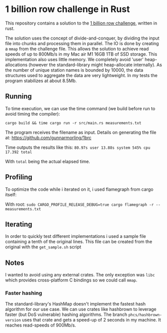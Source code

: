 # 1 billion row challenge in Rust

This repository contains a solution to the [1 billion row challenge](https://github.com/gunnarmorling/1brc), written in rust.

The solution uses the concept of divide-and-conquer, by dividing the input file into chunks and processing them in parallel.
The IO is done by creating a `mmap` from the challenge file. This allows the solution to achieve read speeds of up to 800Mb/s in my Mac air M1 16GB 1TB of SSD storage.
This implementation also uses little memory. We completely avoid 'user' heap-allocations (however the standard-library might heap-allocate internally). As the number of unique station names is bounded by 10000, the data structures used to aggregate the data are very lightweight. In my tests the program stabilizes at about 8.5Mb.

## Running

To time execution, we can use the time command (we build before run to avoid timing the compiler):
```
cargo build && time cargo run -r src/main.rs measurements.txt
```

The program receives the filename as input. Details on generating the file at:
https://github.com/gunnarmorling/1brc

Time outputs the results like this:
`80.97s user 13.88s system 545% cpu 17.392 total`

With `total` being the actual elapsed time.

## Profiling

To optimize the code while i iterated on it, i used flamegraph from cargo itself:

With root:
`sudo CARGO_PROFILE_RELEASE_DEBUG=true cargo flamegraph -r -- measurements.txt`

## Iterating

In order to quickly test different implementations i used a sample file containing a tenth of the original lines. This file can be created from the original with the `get_sample.sh` script

## Notes

I wanted to avoid using any external crates. The only exception was `libc` which provides cross-platform C bindings so we could call `mmap`.

### Faster hashing

The standard-library's HashMap doesn't implement the fastest hash algorithm for our use case. We can use crates like hashbrown to leverage faster (but DoS vulnerable) hashing algorithms.
The branch `phcs/hashbrown-version` uses that crate and gets a speed-up of 2 seconds in my machine. It reaches read-speeds of 900Mb/s.